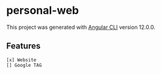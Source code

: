 # personal-web

This project was generated with [Angular CLI](https://github.com/angular/angular-cli) version 12.0.0.

## Features
    [x] Website
    [] Google TAG
